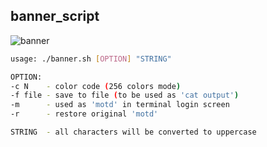 banner_script
---

![banner](https://github.com/rern/banner_script/blob/master/banner.png)  

```sh
usage: ./banner.sh [OPTION] "STRING"  

OPTION:  
-c N    - color code (256 colors mode)  
-f file - save to file (to be used as 'cat output')  
-m      - used as 'motd' in terminal login screen
-r      - restore original 'motd'

STRING  - all characters will be converted to uppercase  
```
